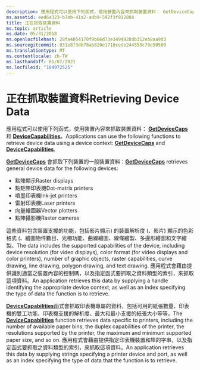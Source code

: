 ```yaml
---
description: 應用程式可以使用下列函式，使用裝置內容來抓取裝置資料： GetDeviceCaps 和 DeviceCapabilities。
ms.assetid: eed6a323-b7eb-41a2-adb9-592f3f912884
title: 正在抓取裝置資料
ms.topic: article
ms.date: 05/31/2018
ms.openlocfilehash: 28fa4054170f9b66d73e3494928db312eb8aa9d3
ms.sourcegitcommit: 831e8f3db78ab820e1710cede244553c70e50500
ms.translationtype: MT
ms.contentlocale: zh-TW
ms.lasthandoff: 01/07/2021
ms.locfileid: "104972525"
---
```

# <a name="retrieving-device-data"></a><span data-ttu-id="2ca3c-103">正在抓取裝置資料</span><span class="sxs-lookup"><span data-stu-id="2ca3c-103">Retrieving Device Data</span></span>

<span data-ttu-id="2ca3c-104">應用程式可以使用下列函式，使用裝置內容來抓取裝置資料： [**GetDeviceCaps**](/windows/desktop/api/Wingdi/nf-wingdi-getdevicecaps) 和 [**DeviceCapabilities**](/windows/win32/api/wingdi/nf-wingdi-devicecapabilitiesa)。</span><span class="sxs-lookup"><span data-stu-id="2ca3c-104">Applications can use the following functions to retrieve device data using a device context: [**GetDeviceCaps**](/windows/desktop/api/Wingdi/nf-wingdi-getdevicecaps) and [**DeviceCapabilities**](/windows/win32/api/wingdi/nf-wingdi-devicecapabilitiesa).</span></span>

<span data-ttu-id="2ca3c-105">[**GetDeviceCaps**](/windows/desktop/api/Wingdi/nf-wingdi-getdevicecaps) 會抓取下列裝置的一般裝置資料：</span><span class="sxs-lookup"><span data-stu-id="2ca3c-105">[**GetDeviceCaps**](/windows/desktop/api/Wingdi/nf-wingdi-getdevicecaps) retrieves general device data for the following devices:</span></span>

-   <span data-ttu-id="2ca3c-106">點陣顯示</span><span class="sxs-lookup"><span data-stu-id="2ca3c-106">Raster displays</span></span>
-   <span data-ttu-id="2ca3c-107">點矩陣印表機</span><span class="sxs-lookup"><span data-stu-id="2ca3c-107">Dot-matrix printers</span></span>
-   <span data-ttu-id="2ca3c-108">噴墨印表機</span><span class="sxs-lookup"><span data-stu-id="2ca3c-108">Ink-jet printers</span></span>
-   <span data-ttu-id="2ca3c-109">雷射印表機</span><span class="sxs-lookup"><span data-stu-id="2ca3c-109">Laser printers</span></span>
-   <span data-ttu-id="2ca3c-110">向量繪圖器</span><span class="sxs-lookup"><span data-stu-id="2ca3c-110">Vector plotters</span></span>
-   <span data-ttu-id="2ca3c-111">點陣攝影機</span><span class="sxs-lookup"><span data-stu-id="2ca3c-111">Raster cameras</span></span>

<span data-ttu-id="2ca3c-112">這些資料包含裝置支援的功能，包括影片顯示) 的裝置解析度 (、影片) 顯示的色彩格式 (、繪圖物件數目、光柵功能、曲線繪圖、線條繪製、多邊形繪圖和文字繪製。</span><span class="sxs-lookup"><span data-stu-id="2ca3c-112">The data includes the supported capabilities of the device, including device resolution (for video displays), color format (for video displays and color printers), number of graphic objects, raster capabilities, curve drawing, line drawing, polygon drawing, and text drawing.</span></span> <span data-ttu-id="2ca3c-113">應用程式會藉由提供識別適當之裝置內容的控制碼，以及指定函式要抓取之資料類型的索引，來抓取這項資料。</span><span class="sxs-lookup"><span data-stu-id="2ca3c-113">An application retrieves this data by supplying a handle identifying the appropriate device context, as well as an index specifying the type of data the function is to retrieve.</span></span>

<span data-ttu-id="2ca3c-114">[**DeviceCapabilities**](/windows/win32/api/wingdi/nf-wingdi-devicecapabilitiesa)函式會抓取印表機專屬的資料，包括可用的紙張數量、印表機的雙工功能、印表機支援的解析度、最大和最小支援的紙張大小等等。</span><span class="sxs-lookup"><span data-stu-id="2ca3c-114">The [**DeviceCapabilities**](/windows/win32/api/wingdi/nf-wingdi-devicecapabilitiesa) function retrieves data specific to printers, including the number of available paper bins, the duplex capabilities of the printer, the resolutions supported by the printer, the maximum and minimum supported paper size, and so on.</span></span> <span data-ttu-id="2ca3c-115">應用程式會藉由提供指定印表機裝置和埠的字串，以及指定函式要抓取之資料類型的索引，來抓取這項資料。</span><span class="sxs-lookup"><span data-stu-id="2ca3c-115">An application retrieves this data by supplying strings specifying a printer device and port, as well as an index specifying the type of data that the function is to retrieve.</span></span>

 

 
